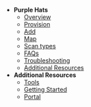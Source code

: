 - **Purple Hats**
  - [Overview](purple-hats/purple-hats-overview)
  - [Provision](purple-hats/purple-hats-provision)
  -	[Add](purple-hats/purple-hats-add)
  - [Map](purple-hats/purple-hats-map-axe-to-wcag)
  - [Scan types](purple-hats/purple-hats-scan)
  - [FAQs](purple-hats/purple-hats-faqs)
  - [Troubleshooting](purple-hats/purple-hats-troubleshooting)
  - [Additional Resources](purple-hats/purple-hats-additional-resources)        
- **Additional Resources**
  - [Tools](https://docs.developer.tech.gov.sg/docs/ship-hats-tools/#/tools-overview)
  - [Getting Started](https://docs.developer.tech.gov.sg/docs/ship-hats-getting-started/#/)
  - [Portal](https://docs.developer.tech.gov.sg/docs/ship-hats-portal/#/ship-hats-portal-overview)

<!--

- **Purple Hats**
  - [Overview](purple-hats/purple-hats-overview)
  -	[User Journey](purple-hats/purple-hats-user-journey)
  -	[Roles and Permissions](purple-hats/purple-hats-roles-and-permissions)
  - [Provision](purple-hats/purple-hats-provision)
  - [Log in](purple-hats/purple-hats-login)
  -	[Add](purple-hats/purple-hats-add)
  - [Map](purple-hats/purple-hats-map-axe-to-wcag)
  - [Scan types](purple-hats/purple-hats-scan)
  -	[Run Scan](purple-hats/purple-hats-modify)
  -	[Remove](purple-hats/purple-hats-remove)
  - [Best Practices](purple-hats/purple-hats-best-practices)
  - [FAQs](purple-hats/purple-hats-faqs)
  - [Troubleshooting](purple-hats/purple-hats-troubleshooting)
  - [Additional Resources](purple-hats/purple-hats-additional-resources)        
- **Additional Resources**
  - [Tools](https://docs.developer.tech.gov.sg/docs/ship-hats-tools/#/tools-overview)
  - [Getting Started](https://docs.developer.tech.gov.sg/docs/ship-hats-getting-started/#/)
  - [Portal](https://docs.developer.tech.gov.sg/docs/ship-hats-portal/#/ship-hats-portal-overview)

-->